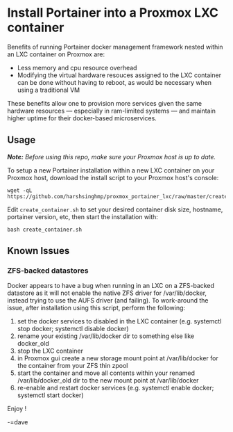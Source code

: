 # Install Portainer into a Proxmox LXC container

Benefits of running Portainer docker management framework nested within an LXC container on Proxmox are:
* Less memory and cpu resource overhead
* Modifying the virtual hardware resouces assigned to the LXC container can be done without having to reboot, as would be necessary when using a traditional VM

These benefits allow one to provision more services given the same hardware resources — especially in ram-limited systems — and maintain higher uptime for their docker-based microservices.

## Usage

***Note:*** _Before using this repo, make sure your Proxmox host is up to date._

To setup a new Portainer installation within a new LXC container on your Proxmox host, download the install script to your Proxmox host's console:

```
wget -qL https://github.com/harshsinghmp/proxmox_portainer_lxc/raw/master/create_container.sh
```

Edit `create_container.sh` to set your desired container disk size, hostname, portainer version, etc, then start the installation with:

```
bash create_container.sh
```

## Known Issues

### ZFS-backed datastores
Docker appears to have a bug when running in an LXC on a ZFS-backed datastore as it will not enable the native ZFS driver for /var/lib/docker, instead trying to use the AUFS driver (and failing). To work-around the issue, after installation using this script, perform the following:

1. set the docker services to disabled in the LXC container (e.g. systemctl stop docker; systemctl disable docker)
2. rename your existing /var/lib/docker dir to something else like docker_old
3. stop the LXC container
4. in Proxmox gui create a new storage mount point at /var/lib/docker for the container from your ZFS thin zpool
5. start the container and move all contents within your renamed /var/lib/docker_old dir to the new mount point at /var/lib/docker
6. re-enable and restart docker services (e.g. systemctl enable docker; systemctl start docker)

Enjoy !

-=dave
